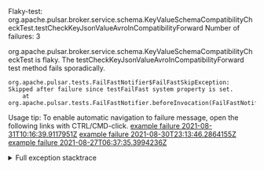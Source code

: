         
Flaky-test: org.apache.pulsar.broker.service.schema.KeyValueSchemaCompatibilityCheckTest.testCheckKeyJsonValueAvroInCompatibilityForward
Number of failures: 3

org.apache.pulsar.broker.service.schema.KeyValueSchemaCompatibilityCheckTest is flaky. The testCheckKeyJsonValueAvroInCompatibilityForward test method fails sporadically.

```
org.apache.pulsar.tests.FailFastNotifier$FailFastSkipException: Skipped after failure since testFailFast system property is set.
	at org.apache.pulsar.tests.FailFastNotifier.beforeInvocation(FailFastNotifier.java:88)

```

Usage tip: To enable automatic navigation to failure message, open the following links with CTRL/CMD-click.
[example failure 2021-08-31T10:16:39.9117951Z](https://github.com/apache/pulsar/runs/3471501156?check_suite_focus=true#step:10:1551)
[example failure 2021-08-30T23:13:46.2864155Z](https://github.com/apache/pulsar/runs/3467152431?check_suite_focus=true#step:9:811)
[example failure 2021-08-27T06:37:35.3994236Z](https://github.com/apache/pulsar/runs/3440411059?check_suite_focus=true#step:9:2733)


<details>
<summary>Full exception stacktrace</summary>
<code><pre>
org.apache.pulsar.tests.FailFastNotifier$FailFastSkipException: Skipped after failure since testFailFast system property is set.
	at org.apache.pulsar.tests.FailFastNotifier.beforeInvocation(FailFastNotifier.java:88)

</pre></code>
</details>

